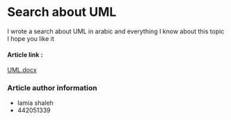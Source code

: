 # Search about UML
I wrote a search about UML in arabic and everything I know about this topic 
I hope you like it 


#### Article link :


[UML.docx](https://github.com/psau-edu-sa/se3131-article-Lamia-otp/files/10003556/UML.docx)






### Article author information 
- lamia shaleh 
- 442051339
